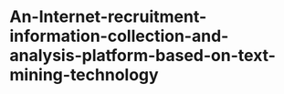 # An-Internet-recruitment-information-collection-and-analysis-platform-based-on-text-mining-technology